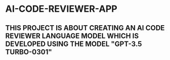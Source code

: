# AI-CODE-REVIEWER-APP

## THIS PROJECT IS ABOUT CREATING AN AI CODE REVIEWER LANGUAGE MODEL WHICH IS DEVELOPED USING THE MODEL "GPT-3.5 TURBO-0301" 
